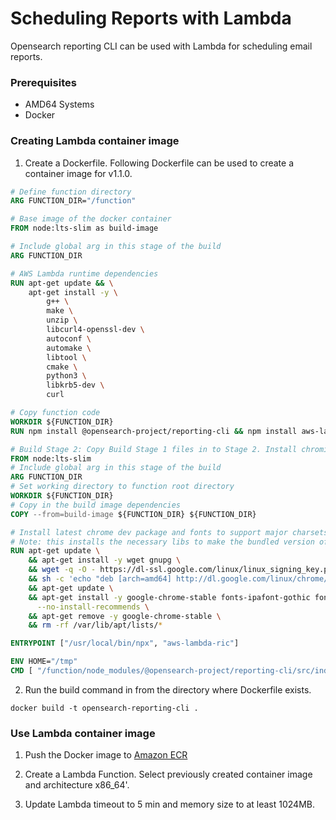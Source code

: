 # Scheduling Reports with Lambda

Opensearch reporting CLI can be used with Lambda for scheduling email reports.

### Prerequisites

- AMD64 Systems
- Docker

### Creating Lambda container image

1. Create a Dockerfile. Following Dockerfile can be used to create a container image for v1.1.0.
  ```dockerfile
  # Define function directory
  ARG FUNCTION_DIR="/function"

  # Base image of the docker container
  FROM node:lts-slim as build-image

  # Include global arg in this stage of the build
  ARG FUNCTION_DIR

  # AWS Lambda runtime dependencies
  RUN apt-get update && \
      apt-get install -y \
          g++ \
          make \
          unzip \
          libcurl4-openssl-dev \
          autoconf \
          automake \
          libtool \
          cmake \
          python3 \
          libkrb5-dev \
          curl

  # Copy function code
  WORKDIR ${FUNCTION_DIR}
  RUN npm install @opensearch-project/reporting-cli && npm install aws-lambda-ric

  # Build Stage 2: Copy Build Stage 1 files in to Stage 2. Install chromium dependencies and chromium.
  FROM node:lts-slim
  # Include global arg in this stage of the build
  ARG FUNCTION_DIR
  # Set working directory to function root directory
  WORKDIR ${FUNCTION_DIR}
  # Copy in the build image dependencies
  COPY --from=build-image ${FUNCTION_DIR} ${FUNCTION_DIR}

  # Install latest chrome dev package and fonts to support major charsets (Chinese, Japanese, Arabic, Hebrew, Thai and a few others)
  # Note: this installs the necessary libs to make the bundled version of Chromium that Puppeteer installs, work.
  RUN apt-get update \
      && apt-get install -y wget gnupg \
      && wget -q -O - https://dl-ssl.google.com/linux/linux_signing_key.pub | apt-key add - \
      && sh -c 'echo "deb [arch=amd64] http://dl.google.com/linux/chrome/deb/ stable main" >> /etc/apt/sources.list.d/google.list' \
      && apt-get update \
      && apt-get install -y google-chrome-stable fonts-ipafont-gothic fonts-wqy-zenhei fonts-thai-tlwg fonts-kacst fonts-freefont-ttf libxss1 \
        --no-install-recommends \
      && apt-get remove -y google-chrome-stable \
      && rm -rf /var/lib/apt/lists/*

  ENTRYPOINT ["/usr/local/bin/npx", "aws-lambda-ric"]

  ENV HOME="/tmp"
  CMD [ "/function/node_modules/@opensearch-project/reporting-cli/src/index.handler" ]
  ```

2. Run the build command in from the directory where Dockerfile exists.

  ```
  docker build -t opensearch-reporting-cli .
  ```
### Use Lambda container image

1. Push the Docker image to [Amazon ECR](https://docs.aws.amazon.com/AmazonECR/latest/userguide/getting-started-console.html)

2. Create a Lambda Function. Select previously created container image and architecture x86_64'.

3. Update Lambda timeout to 5 min and memory size to at least 1024MB.


